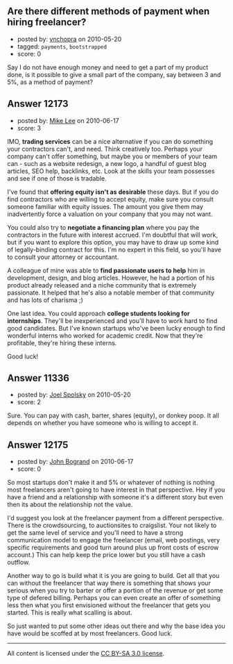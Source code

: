 ## Are there different methods of payment when hiring freelancer?

- posted by: [vnchopra](https://stackexchange.com/users/-1/2821-vnchopra) on 2010-05-20
- tagged: `payments`, `bootstrapped`
- score: 0

Say I do not have enough money and need to get a part of my product done, is it possible to give a small part of the company, say between 3 and 5%, as a method of payment?


## Answer 12173

- posted by: [Mike Lee](https://stackexchange.com/users/-1/3589-mike-lee) on 2010-06-17
- score: 3

IMO, **trading services** can be a nice alternative if you can do something your contractors can't, and need. Think creatively too. Perhaps your company can't offer something, but maybe you or members of your team can - such as a website redesign, a new logo, a handful of guest blog articles, SEO help, backlinks, etc. Look at the skills your team possesses and see if one of those is tradable.

I've found that **offering equity isn't as desirable** these days. But if you do find contractors who are willing to accept equity, make sure you consult someone familiar with equity issues. The amount you give them may inadvertently force a valuation on your company that you may not want.

You could also try to **negotiate a financing plan** where you pay the contractors in the future with interest accrued. I'm doubtful that will work, but if you want to explore this option, you may have to draw up some kind of legally-binding contract for this. I'm no expert in this field, so you'll have to consult your attorney or accountant.

A colleague of mine was able to **find passionate users to help** him in development, design, and blog articles. However, he had a portion of his product already released and a niche community that is extremely passionate. It helped that he's also a notable member of that community and has lots of charisma ;)

One last idea. You could approach **college students looking for internships**. They'll be inexperienced and you'll have to work hard to find good candidates. But I've known startups who've been lucky enough to find wonderful interns who worked for academic credit. Now that they're profitable, they're hiring these interns.

Good luck!


## Answer 11336

- posted by: [Joel Spolsky](https://stackexchange.com/users/-1/4335-joel-spolsky) on 2010-05-20
- score: 2

Sure. You can pay with cash, barter, shares (equity), or donkey poop. It all depends on whether you have someone who is willing to accept it.


## Answer 12175

- posted by: [John Bogrand](https://stackexchange.com/users/-1/3577-john-bogrand) on 2010-06-17
- score: 0

So most startups don't make it and 5% or whatever of nothing is nothing most freelancers aren't going to have interest in that perspective.  Hey if you have a friend and a relationship with someone it's a different story but even then its about the relationship not the value.

I'd suggest you look at the freelancer payment from a different perspective.  There is the crowdsourcing, to auctionsites to craigslist.  Your not likely to get the same level of service and you'll need to have a strong communication model to engage the freelancer (email, web postings, very specific requirements and good turn around plus up front costs of escrow account.)  This can help keep the price lower but you still have a cash outflow.

Another way to go is build what it is you are going to build.  Get all that you can without the freelancer that way there is something that shows your serious when you try to barter or offer a portion of the revenue or get some type of defered billing.  Perhaps you can even create an offer of something less then what you first envisioned without the freelancer that gets you started.  This is really what scalling is about.

So just wanted to put some other ideas out there and why the base idea you have would be scoffed at by most freelancers.  Good luck.



---

All content is licensed under the [CC BY-SA 3.0 license](https://creativecommons.org/licenses/by-sa/3.0/).
